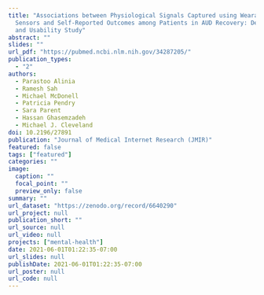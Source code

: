 ```yaml
---
title: "Associations between Physiological Signals Captured using Wearable
  Sensors and Self-Reported Outcomes among Patients in AUD Recovery: Development
  and Usability Study"
abstract: ""
slides: ""
url_pdf: "https://pubmed.ncbi.nlm.nih.gov/34287205/"
publication_types:
  - "2"
authors:
  - Parastoo Alinia
  - Ramesh Sah
  - Michael McDonell
  - Patricia Pendry
  - Sara Parent
  - Hassan Ghasemzadeh
  - Michael J. Cleveland
doi: 10.2196/27891
publication: "Journal of Medical Internet Research (JMIR)"
featured: false
tags: ["featured"]
categories: ""
image:
  caption: ""
  focal_point: ""
  preview_only: false
summary: ""
url_dataset: "https://zenodo.org/record/6640290"
url_project: null
publication_short: ""
url_source: null
url_video: null
projects: ["mental-health"]
date: 2021-06-01T01:22:35-07:00
url_slides: null
publishDate: 2021-06-01T01:22:35-07:00
url_poster: null
url_code: null
---
```

